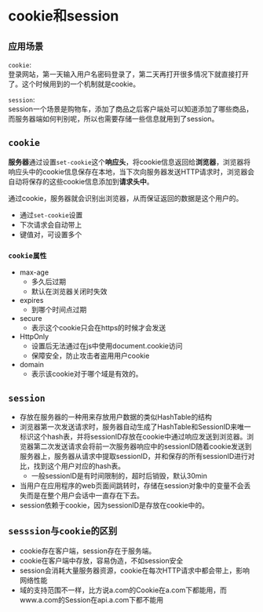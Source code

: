 # cookie和session

## `应用场景`

`cookie`:  
登录网站，第一天输入用户名密码登录了，第二天再打开很多情况下就直接打开了。这个时候用到的一个机制就是cookie。

`session`:  
session一个场景是购物车，添加了商品之后客户端处可以知道添加了哪些商品，而服务器端如何判别呢，所以也需要存储一些信息就用到了session。

## `cookie`

**服务器**通过设置`set-cookie`这个**响应头**，将cookie信息返回给**浏览器**，浏览器将响应头中的cookie信息保存在本地，当下次向服务器发送HTTP请求时，浏览器会自动将保存的这些cookie信息添加到**请求头中**。

通过cookie，服务器就会识别出浏览器，从而保证返回的数据是这个用户的。

- 通过`set-cookie`设置
- 下次请求会自动带上
- 键值对，可设置多个

### `cookie属性`

- max-age
  - 多久后过期
  - 默认在浏览器关闭时失效
- expires
  - 到哪个时间点过期
- secure
  - 表示这个cookie只会在https的时候才会发送
- HttpOnly
  - 设置后无法通过在js中使用document.cookie访问
  - 保障安全，防止攻击者盗用用户cookie
- domain
  - 表示该cookie对于哪个域是有效的。

## `session`

- 存放在服务器的一种用来存放用户数据的类似HashTable的结构
- 浏览器第一次发送请求时，服务器自动生成了HashTable和SessionID来唯一标识这个hash表，并将sessionID存放在cookie中通过响应发送到浏览器。浏览器第二次发送请求会将前一次服务器响应中的sessionID随着cookie发送到服务器上，服务器从请求中提取sessionID，并和保存的所有sessionID进行对比，找到这个用户对应的hash表。
  - 一般sessionID是有时间限制的，超时后销毁，默认30min
- 当用户在应用程序的web页面间跳转时，存储在session对象中的变量不会丢失而是在整个用户会话中一直存在下去。
- session依赖于cookie，因为sessionID是存放在cookie中的。

## `sesssion与cookie的区别`

- cookie存在客户端，session存在于服务端。
- cookie在客户端中存放，容易伪造，不如session安全
- session会消耗大量服务器资源，cookie在每次HTTP请求中都会带上，影响网络性能
- 域的支持范围不一样，比方说a.com的Cookie在a.com下都能用，而www.a.com的Session在api.a.com下都不能用
